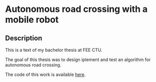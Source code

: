 # Autonomous road crossing with a mobile robot

## Description

This is a text of my bachelor thesis at FEE CTU.

The goal of this thesis was to design iplement and test an algorithm for autonomous road crossing.

The code of this work is available [here](https://github.com/vlk-jan/road_crossing.git).
